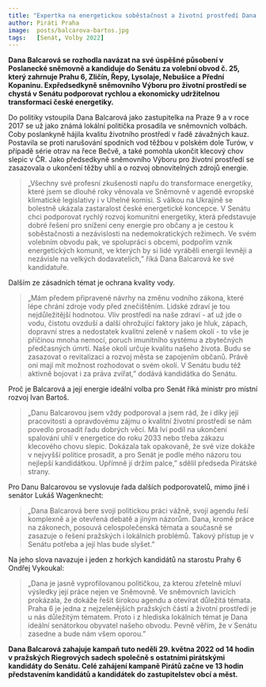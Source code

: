 ```yaml
---
title: "Expertka na energetickou soběstačnost a životní prostředí Dana Balcarová kandiduje do Senátu. Kampaň zahájí tuto neděli"
author: Piráti Praha
image: 	posts/balcarova-bartos.jpg
tags:   [Senát, Volby 2022]
---
```


**Dana Balcarová se rozhodla navázat na své úspěšné působení v Poslanecké sněmovně a kandiduje do Senátu za volební obvod č. 25, který zahrnuje Prahu 6, Zličín, Řepy, Lysolaje, Nebušice a Přední Kopaninu. Expředsedkyně sněmovního Výboru pro životní prostředí se chystá v Senátu podporovat rychlou a ekonomicky udržitelnou transformaci české energetiky.**

Do politiky vstoupila Dana Balcarová jako zastupitelka na Praze 9 a v roce 2017 se už jako známá lokální politička prosadila ve sněmovních volbách. Coby poslankyně hájila kvalitu životního prostředí v řadě závažných kauz. Postavila se proti narušování spodních vod těžbou v polském dole Turów, v případě série otrav na řece Bečvě, a také pomohla ukončit klecový chov slepic v ČR. Jako předsedkyně sněmovního Výboru pro životní prostředí se zasazovala o ukončení těžby uhlí a o rozvoj obnovitelných zdrojů energie.

>„Všechny své profesní zkušenosti napřu do transformace energetiky, které jsem se dlouhé roky věnovala ve Sněmovně v agendě evropské klimatické legislativy i v Uhelné komisi. S válkou na Ukrajině se bolestně ukázala zastaralost české energetické koncepce. V Senátu chci podporovat rychlý rozvoj komunitní energetiky, která představuje dobré řešení pro snížení ceny energie pro občany a je cestou k soběstačnosti a nezávislosti na nedemokratických režimech. Ve svém volebním obvodu pak, ve spolupráci s obcemi, podpořím vznik energetických komunit, ve kterých by si lidé vyráběli energii levněji a nezávisle na velkých dodavatelích,” říká Dana Balcarová ke své kandidatuře.

Dalším ze zásadních témat je ochrana kvality vody.

>„Mám předem připravené návrhy na změnu vodního zákona, které lépe chrání zdroje vody před znečištěním. Lidské zdraví je tou nejdůležitější hodnotou. Vliv prostředí na naše zdraví -  ať už jde o vodu, čistotu ovzduší a další ohrožující faktory jako je hluk, zápach, dopravní stres a nedostatek kvalitní zeleně v našem okolí - to vše je příčinou mnoha nemocí, poruch imunitního systému a zbytečných předčasných úmrtí. Naše okolí určuje kvalitu našeho života. Budu se zasazovat o revitalizaci a rozvoj města se zapojením občanů. Právě oni mají mít možnost rozhodovat o svém okolí. V Senátu budu též aktivně bojovat i za práva zvířat,” dodává kandidátka do Senátu. 

Proč je Balcarová a její energie ideální volba pro Senát říká ministr pro místní rozvoj Ivan Bartoš. 

>„Danu Balcarovou jsem vždy podporoval a jsem rád, že i díky její pracovitosti a opravdovému zájmu o kvalitní životní prostředí se nám povedlo prosadit řadu dobrých věcí. Má lví podíl na ukončení spalování uhlí v energetice do roku 2033 nebo třeba zákazu klecového chovu slepic. Dokázala tak opakovaně, že své vize dokáže v nejvyšší politice prosadit, a pro Senát je podle mého názoru tou nejlepší kandidátkou. Upřímně jí držím palce,” sdělil předseda Pirátské strany.

Pro Danu Balcarovou se vyslovuje řada dalších podporovatelů, mimo jiné i senátor Lukáš Wagenknecht: 

>„Dana Balcarová bere svoji politickou práci vážně, svojí agendu řeší komplexně a je otevřená debatě a jiným názorům. Dana, kromě práce na zákonech, posouvá celospolečenská témata a současně se zasazuje o řešení pražských i lokálních problémů. Takový přístup je v Senátu potřeba a její hlas bude slyšet.”

Na jeho slova navazuje i jeden z horkých kandidátů na starostu Prahy 6 Ondřej Vykoukal:

>„Dana je jasně vyprofilovanou političkou, za kterou zřetelně mluví výsledky její práce nejen ve Sněmovně. Ve sněmovních lavicích prokázala, že dokáže řešit širokou agendu a otevírat důležitá témata. Praha 6 je jedna z nejzelenějších pražských částí a životní prostředí je u nás důležitým tématem. Proto i z hlediska lokálních témat je Dana ideální senátorkou obyvatel našeho obvodu. Pevně věřím, že v Senátu zasedne a bude nám všem oporou.”

**Dana Balcarová zahajuje kampaň tuto neděli 29. května 2022 od 14 hodin v pražských Riegrových sadech společně s ostatními pirátskými kandidáty do Senátu. Celé zahájení kampaně Pirátů začne ve 13 hodin představením kandidátů a kandidátek do zastupitelstev obcí a měst.**
